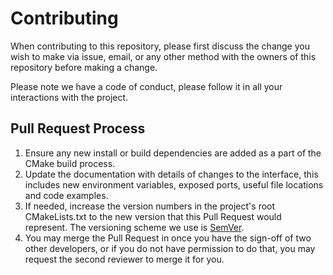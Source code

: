 # Contributing

When contributing to this repository, please first discuss the change you wish to make via issue,
email, or any other method with the owners of this repository before making a change.

Please note we have a code of conduct, please follow it in all your interactions with the project.

## Pull Request Process

1. Ensure any new install or build dependencies are added as a part of the CMake build process.
2. Update the documentation with details of changes to the interface, this includes new environment
   variables, exposed ports, useful file locations and code examples.
3. If needed, increase the version numbers in the project's root CMakeLists.txt to the new version that this
   Pull Request would represent. The versioning scheme we use is [SemVer](http://semver.org/).
4. You may merge the Pull Request in once you have the sign-off of two other developers, or if you
   do not have permission to do that, you may request the second reviewer to merge it for you.
